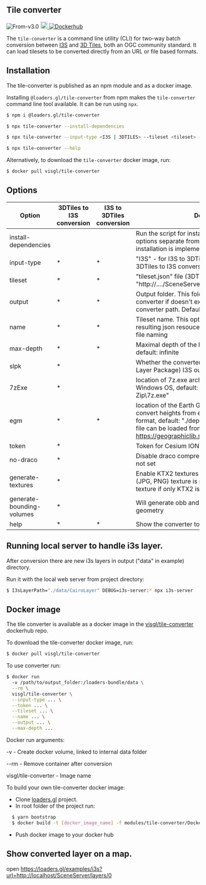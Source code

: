 ## Tile converter

<p class="badges">
  <img src="https://img.shields.io/badge/From-v3.0-blue.svg?style=flat-square" alt="From-v3.0" />
  <a href="https://badge.fury.io/js/%40loaders.gl%2Ftile-converter">
    <img src="https://badge.fury.io/js/%40loaders.gl%2Ftile-converter.svg" alt="npm version" height="18" />
  </a>
  <a href="https://hub.docker.com/r/visgl/tile-converter/tags">
    <img alt="Dockerhub" src="https://img.shields.io/docker/v/visgl/tile-converter?label=dockerhub" />
  </a>
</p>

The `tile-converter` is a command line utility (CLI) for two-way batch conversion between [I3S](https://www.ogc.org/standards/i3s) and [3D Tiles](https://www.ogc.org/standards/3DTiles), both an OGC community standard. It can load tilesets to be converted directly from an URL or file based formats.

## Installation

The tile-converter is published as an npm module and as a docker image.

Installing `@loaders.gl/tile-converter` from npm makes the `tile-converter` command line tool available. It can be run using `npx`.

```bash
$ npm i @loaders.gl/tile-converter
```

```bash
$ npx tile-converter --install-dependencies
```

```bash
$ npx tile-converter --input-type <I3S | 3DTILES> --tileset <tileset> --name <tileset name> [--output <output folder>] [--draco] [--max-depth 4] [--slpk] [--7zExe <path/to/7z.exe>] [--token <ION token>] [--egm <pat/to/*.pgm>]
```

```bash
$ npx tile-converter --help
```

Alternatively, to download the `tile-converter` docker image, run:

```bash
$ docker pull visgl/tile-converter
```

## Options

| Option                    | 3DTiles to I3S conversion | I3S to 3DTiles conversion | Description                                                                                                                                                                                                                                          |
| ------------------------- | ------------------------- | ------------------------- | ---------------------------------------------------------------------------------------------------------------------------------------------------------------------------------------------------------------------------------------------------- |
| install-dependencies      |                           |                           | Run the script for installing dependencies. Run this options separate from others. Now "\*.pgm" file installation is implemented                                                                                                                     |
| input-type                | \*                        | \*                        | "I3S" - for I3S to 3DTiles conversion, "3DTILES" for 3DTiles to I3S conversion                                                                                                                                                                       |
| tileset                   | \*                        | \*                        | "tileset.json" file (3DTiles) / "http://..../SceneServer/layers/0" resource (I3S)                                                                                                                                                                    |
| output                    | \*                        | \*                        | Output folder. This folder will be created by converter if doesn't exist. It is relative to the converter path. Default: "data" folder                                                                                                               |
| name                      | \*                        | \*                        | Tileset name. This option is used for naming in resulting json resouces and for resulting path/\*.slpk file naming                                                                                                                                   |
| max-depth                 | \*                        | \*                        | Maximal depth of the hierarchical tiles tree traversal, default: infinite                                                                                                                                                                            |
| slpk                      | \*                        |                           | Whether the converter generates \*.slpk (Scene Layer Package) I3S output file                                                                                                                                                                        |
| 7zExe                     | \*                        |                           | location of 7z.exe archiver to create slpk on Windows OS, default: "C:\\Program Files\\7-Zip\\7z.exe"                                                                                                                                                |
| egm                       | \*                        | \*                        | location of the Earth Gravity Model (\*.pgm) file to convert heights from ellipsoidal to gravity-related format, default: "./deps/egm2008-5.pgm". A model file can be loaded from GeographicLib https://geographiclib.sourceforge.io/html/geoid.html |
| token                     | \*                        |                           | Token for Cesium ION tileset authentication.                                                                                                                                                                                                         |
| no-draco                  | \*                        |                           | Disable draco compression for geometry. Default: not set                                                                                                                                                                                             |
| generate-textures         | \*                        |                           | Enable KTX2 textures generation if only one of (JPG, PNG) texture is provided or generate JPG texture if only KTX2 is provided                                                                                                                       |
| generate-bounding-volumes | \*                        |                           | Will generate obb and mbs bounding volumes from geometry                                                                                                                                                                                             |
| help                      | \*                        | \*                        | Show the converter tool options list                                                                                                                                                                                                                 |

## Running local server to handle i3s layer.

After conversion there are new i3s layers in output ("data" in example) directory.

Run it with the local web server from project directory:

```bash
$ I3sLayerPath="./data/CairoLayer" DEBUG=i3s-server:* npx i3s-server
```

## Docker image

The tile converter is available as a docker image in the [visgl/tile-converter](https://hub.docker.com/r/visgl/tile-converter/tags) dockerhub repo.

To download the tile-converter docker image, run:

```bash
$ docker pull visgl/tile-converter
```

To use converter run:

```bash
$ docker run
  -v /path/to/output_folder:/loaders-bundle/data \
  --rm \
  visgl/tile-converter \
  --input-type ... \
  --token ... \
  --tileset ... \
  --name ... \
  --output ... \
  --max-depth ...
```

Docker run arguments:

-v - Create docker volume, linked to internal data folder

--rm - Remove container after conversion

visgl/tile-converter - Image name

To build your own tile-converter docker image:

- Clone [loaders.gl](https://github.com/visgl/loaders.gl) project.
- In root folder of the project run:

```bash
  $ yarn bootstrap
  $ docker build -t [docker_image_name] -f modules/tile-converter/Dockerfile .
```

- Push docker image to your docker hub

## Show converted layer on a map.

open https://loaders.gl/examples/i3s?url=http://localhost/SceneServer/layers/0
